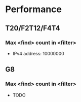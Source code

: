 # Performance
## T20/F2T12/F4T4
### Max \<find\> count in \<filter\>
- IPv4 address: 10000000

## G8
### Max \<find\> count in \<filter\>
- TODO
